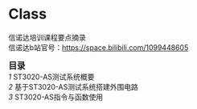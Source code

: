 # Class

信诺达培训课程要点摘录  
信诺达b站官号：https://space.bilibili.com/1099448605  

<big>**目录**</big>  
*1*  ST3020-AS测试系统概要  
*2*  基于ST3020-AS测试系统搭建外围电路   
*3*  ST3020-AS指令与函数使用  

